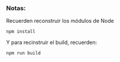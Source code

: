 

### Notas:
Recuerden reconstruir los módulos de Node
```
npm install
```

Y para recinstruir el build, recuerden:
```
npm run build
```